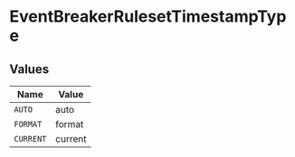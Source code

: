 # EventBreakerRulesetTimestampType


## Values

| Name      | Value     |
| --------- | --------- |
| `AUTO`    | auto      |
| `FORMAT`  | format    |
| `CURRENT` | current   |